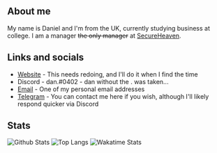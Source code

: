 ## About me
My name is Daniel and I'm from the UK, currently studying business at college. I am a manager ~~the only manager~~ at [SecureHeaven](http://secure-heaven.com/).

## Links and socials
- [Website](http://danielraybone.com/) - This needs redoing, and I'll do it when I find the time
- Discord - dan.#0402 - dan without the . was taken...
- [Email](mailto:dan@danielraybone.com) - One of my personal email addresses
- [Telegram](https://t.me/iAverage) - You can contact me here if you wish, although I'll likely respond quicker via Discord
## Stats
![Github Stats](https://github-readme-stats.vercel.app/api?username=iAverages&show_icons=true&theme=midnight-purple&bg_color=0d1117&hide_border=true)
![Top Langs](https://github-readme-stats.vercel.app/api/top-langs/?username=iAverages&theme=midnight-purple&bg_color=0d1117&hide_border=true&show_icons=true)
![Wakatime Stats](https://github-readme-stats.vercel.app/api/wakatime?username=iAverage&theme=midnight-purple&bg_color=0d1117&hide_border=true)


<!--
**iAvearges/iAvearges** is a ✨ _special_ ✨ repository because its `README.md` (this file) appears on your GitHub profile.

Here are some ideas to get you started:

- 🔭 I’m currently working on ...
- 🌱 I’m currently learning ...
- 👯 I’m looking to collaborate on ...
- 🤔 I’m looking for help with ...
- 💬 Ask me about ...
- 📫 How to reach me: ...
- 😄 Pronouns: ...
- ⚡ Fun fact: ...
-->
